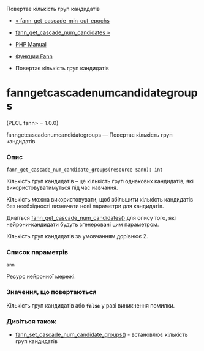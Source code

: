 Повертає кількість груп кандидатів

-   [« fann\_get\_cascade\_min\_out\_epochs](function.fann-get-cascade-min-out-epochs.html)
    
-   [fann\_get\_cascade\_num\_candidates »](function.fann-get-cascade-num-candidates.html)
    
-   [PHP Manual](index.html)
    
-   [Функции Fann](ref.fann.html)
    
-   Повертає кількість груп кандидатів
    

# fanngetcascadenumcandidategroups

(PECL fann> = 1.0.0)

fanngetcascadenumcandidategroups — Повертає кількість груп кандидатів

### Опис

```methodsynopsis
fann_get_cascade_num_candidate_groups(resource $ann): int
```

Кількість груп кандидатів – це кількість груп однакових кандидатів, які використовуватимуться під час навчання.

Кількість можна використовувати, щоб збільшити кількість кандидатів без необхідності визначати нові параметри для кандидатів.

Дивіться [fann\_get\_cascade\_num\_candidates()](function.fann-get-cascade-num-candidates.html) для опису того, які нейрони-кандидати будуть згенеровані цим параметром.

Кількість груп кандидатів за умовчанням дорівнює 2.

### Список параметрів

`ann`

Ресурс нейронної мережі.

### Значення, що повертаються

Кількість груп кандидатів або **`false`** у разі виникнення помилки.

### Дивіться також

-   [fann\_set\_cascade\_num\_candidate\_groups()](function.fann-set-cascade-num-candidate-groups.html) - встановлює кількість груп кандидатів